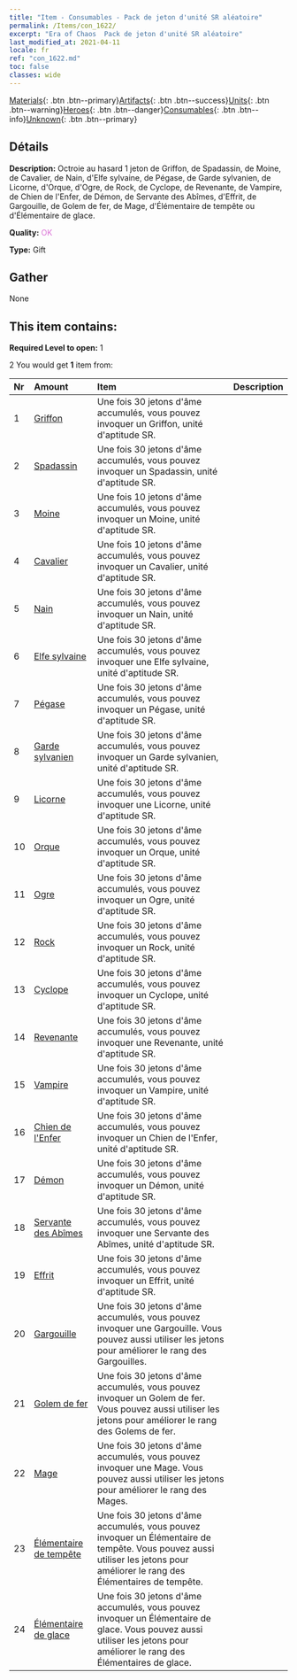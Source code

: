 ```yaml
---
title: "Item - Consumables - Pack de jeton d'unité SR aléatoire"
permalink: /Items/con_1622/
excerpt: "Era of Chaos  Pack de jeton d'unité SR aléatoire"
last_modified_at: 2021-04-11
locale: fr
ref: "con_1622.md"
toc: false
classes: wide
---
```

 [Materials](/fr/Items/){: .btn .btn--primary}[Artifacts](/fr/Items/Artifacts/){: .btn .btn--success}[Units](/fr/Items/Units/){: .btn .btn--warning}[Heroes](/fr/Items/Heroes/){: .btn .btn--danger}[Consumables](/fr/Items/Consumables/){: .btn .btn--info}[Unknown](/fr/Items/Unknown/){: .btn .btn--primary}

## Détails
 **Description:** Octroie au hasard 1 jeton de Griffon, de Spadassin, de Moine, de Cavalier, de Nain, d'Elfe sylvaine, de Pégase, de Garde sylvanien, de Licorne, d'Orque, d'Ogre, de Rock, de Cyclope, de Revenante, de Vampire, de Chien de l'Enfer, de Démon, de Servante des Abîmes, d'Effrit, de Gargouille, de Golem de fer, de Mage, d'Élémentaire de tempête ou d'Élémentaire de glace.

 **Quality:** <span style="color: #DA70D6">OK</span>

 **Type:** Gift

## Gather

  None

## This item contains:

 **Required Level to open:** 1

 2 You would get **1** item  from:

  | Nr | Amount |     Item    | Description |
  |:---|:-------|:------------|:-----------:|
  | 1 | [Griffon](/fr/Items/unt_192/) | Une fois 30 jetons d'âme accumulés, vous pouvez invoquer un Griffon, unité d'aptitude SR. | 
  | 2 | [Spadassin](/fr/Items/unt_193/) | Une fois 30 jetons d'âme accumulés, vous pouvez invoquer un Spadassin, unité d'aptitude SR. | 
  | 3 | [Moine](/fr/Items/unt_194/) | Une fois 10 jetons d'âme accumulés, vous pouvez invoquer un Moine, unité d'aptitude SR. | 
  | 4 | [Cavalier ](/fr/Items/unt_195/) | Une fois 10 jetons d'âme accumulés, vous pouvez invoquer un Cavalier, unité d'aptitude SR. | 
  | 5 | [Nain](/fr/Items/unt_200/) | Une fois 30 jetons d'âme accumulés, vous pouvez invoquer un Nain, unité d'aptitude SR. | 
  | 6 | [Elfe sylvaine](/fr/Items/unt_201/) | Une fois 30 jetons d'âme accumulés, vous pouvez invoquer une Elfe sylvaine, unité d'aptitude SR. | 
  | 7 | [Pégase](/fr/Items/unt_202/) | Une fois 30 jetons d'âme accumulés, vous pouvez invoquer un Pégase, unité d'aptitude SR. | 
  | 8 | [Garde sylvanien](/fr/Items/unt_203/) | Une fois 30 jetons d'âme accumulés, vous pouvez invoquer un Garde sylvanien, unité d'aptitude SR. | 
  | 9 | [Licorne](/fr/Items/unt_204/) | Une fois 30 jetons d'âme accumulés, vous pouvez invoquer une Licorne, unité d'aptitude SR. | 
  | 10 | [Orque](/fr/Items/unt_219/) | Une fois 30 jetons d'âme accumulés, vous pouvez invoquer un Orque, unité d'aptitude SR. | 
  | 11 | [Ogre](/fr/Items/unt_220/) | Une fois 30 jetons d'âme accumulés, vous pouvez invoquer un Ogre, unité d'aptitude SR. | 
  | 12 | [Rock](/fr/Items/unt_221/) | Une fois 30 jetons d'âme accumulés, vous pouvez invoquer un Rock, unité d'aptitude SR. | 
  | 13 | [Cyclope](/fr/Items/unt_222/) | Une fois 30 jetons d'âme accumulés, vous pouvez invoquer un Cyclope, unité d'aptitude SR. | 
  | 14 | [Revenante](/fr/Items/unt_210/) | Une fois 30 jetons d'âme accumulés, vous pouvez invoquer une Revenante, unité d'aptitude SR. | 
  | 15 | [Vampire](/fr/Items/unt_211/) | Une fois 30  jetons d'âme accumulés, vous pouvez invoquer un Vampire, unité d'aptitude SR. | 
  | 16 | [Chien de l'Enfer](/fr/Items/unt_228/) | Une fois 30 jetons d'âme accumulés, vous pouvez invoquer un Chien de l'Enfer, unité d'aptitude SR. | 
  | 17 | [Démon](/fr/Items/unt_229/) | Une fois 30 jetons d'âme accumulés, vous pouvez invoquer un Démon, unité d'aptitude SR. | 
  | 18 | [Servante des Abîmes](/fr/Items/unt_230/) | Une fois 30 jetons d'âme accumulés, vous pouvez invoquer une Servante des Abîmes, unité d'aptitude SR. | 
  | 19 | [Effrit](/fr/Items/unt_231/) | Une fois 30 jetons d'âme accumulés, vous pouvez invoquer un Effrit, unité d'aptitude SR. | 
  | 20 | [Gargouille](/fr/Items/unt_236/) | Une fois 30 jetons d'âme accumulés, vous pouvez invoquer une Gargouille. Vous pouvez aussi utiliser les jetons pour améliorer le rang des Gargouilles. | 
  | 21 | [Golem de fer](/fr/Items/unt_237/) | Une fois 30 jetons d'âme accumulés, vous pouvez invoquer un Golem de fer. Vous pouvez aussi utiliser les jetons pour améliorer le rang des Golems de fer. | 
  | 22 | [Mage](/fr/Items/unt_238/) | Une fois 30 jetons d'âme accumulés, vous pouvez invoquer une Mage. Vous pouvez aussi utiliser les jetons pour améliorer le rang des Mages. | 
  | 23 | [Élémentaire de tempête](/fr/Items/unt_263/) | Une fois 30 jetons d'âme accumulés, vous pouvez invoquer un Élémentaire de tempête. Vous pouvez aussi utiliser les jetons pour améliorer le rang des Élémentaires de tempête. | 
  | 24 | [Élémentaire de glace](/fr/Items/unt_264/) | Une fois 30 jetons d'âme accumulés, vous pouvez invoquer un Élémentaire de glace. Vous pouvez aussi utiliser les jetons pour améliorer le rang des Élémentaires de glace. | 
